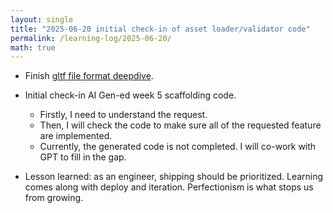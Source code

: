 ```yaml
---
layout: single
title: "2025-06-20 initial check-in of asset loader/validator code"
permalink: /learning-log/2025-06-20/
math: true
---
```


* Finish [gltf file format deepdive](https://www.youtube.com/watch?v=AQUtL_Y3NF8&ab_channel=JohnPile).

* Initial check-in AI Gen-ed week 5 scaffolding code.
  * Firstly, I need to understand the request.
  * Then, I will check the code to make sure all of the requested feature are implemented.
  * Currently, the generated code is not completed. I will co-work with GPT to fill in the gap.

* Lesson learned: as an engineer, shipping should be prioritized. Learning comes along with deploy and iteration. Perfectionism is what stops us from growing.